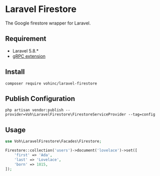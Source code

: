 # Laravel Firestore

The Google firestore wrapper for Laravel.

## Requirement

* Laravel 5.8.*
* [gRPC extension](https://cloud.google.com/php/grpc)

## Install
```shell
composer require vohinc/laravel-firestore
```

## Publish Configuration
```shell
php artisan vendor:publish --provider=Voh\LaravelFirestore\FirestoreServiceProvider --tag=config
```

## Usage

```php
use Voh\LaravelFirestore\Facades\Firestore;

Firestore::collection('users')->document('lovelace')->set([
    'first' => 'Ada',
    'last' => 'Lovelace',
    'born' => 1815,
]);
```
